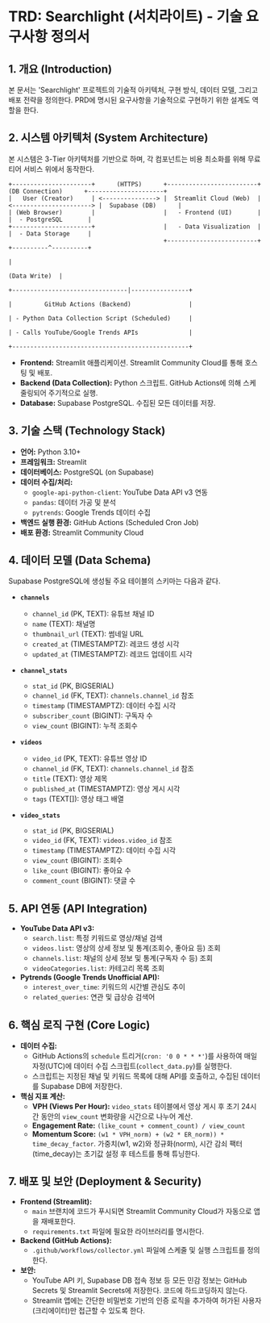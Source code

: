 # TRD: Searchlight (서치라이트) - 기술 요구사항 정의서

## 1. 개요 (Introduction)
본 문서는 'Searchlight' 프로젝트의 기술적 아키텍처, 구현 방식, 데이터 모델, 그리고 배포 전략을 정의한다. PRD에 명시된 요구사항을 기술적으로 구현하기 위한 설계도 역할을 한다.

## 2. 시스템 아키텍처 (System Architecture)
본 시스템은 3-Tier 아키텍처를 기반으로 하며, 각 컴포넌트는 비용 최소화를 위해 무료 티어 서비스 위에서 동작한다.

```
+----------------------+      (HTTPS)      +-------------------------+      (DB Connection)      +---------------------+
|   User (Creator)     | <---------------> |  Streamlit Cloud (Web)  | <----------------------> |  Supabase (DB)      |
| (Web Browser)        |                   |   - Frontend (UI)       |                          |  - PostgreSQL       |
+----------------------+                   |   - Data Visualization  |                          |  - Data Storage     |
                                           +-------------------------+                          +----------^----------+
                                                                                                            |
                                                                                              (Data Write)  |
                                                                           +--------------------------------|----------------+
                                                                           |         GitHub Actions (Backend)                |
                                                                           | - Python Data Collection Script (Scheduled)     |
                                                                           | - Calls YouTube/Google Trends APIs              |
                                                                           +-------------------------------------------------+
```

- **Frontend:** Streamlit 애플리케이션. Streamlit Community Cloud를 통해 호스팅 및 배포.
- **Backend (Data Collection):** Python 스크립트. GitHub Actions에 의해 스케줄링되어 주기적으로 실행.
- **Database:** Supabase PostgreSQL. 수집된 모든 데이터를 저장.

## 3. 기술 스택 (Technology Stack)
- **언어:** Python 3.10+
- **프레임워크:** Streamlit
- **데이터베이스:** PostgreSQL (on Supabase)
- **데이터 수집/처리:**
    - `google-api-python-client`: YouTube Data API v3 연동
    - `pandas`: 데이터 가공 및 분석
    - `pytrends`: Google Trends 데이터 수집
- **백엔드 실행 환경:** GitHub Actions (Scheduled Cron Job)
- **배포 환경:** Streamlit Community Cloud

## 4. 데이터 모델 (Data Schema)
Supabase PostgreSQL에 생성될 주요 테이블의 스키마는 다음과 같다.

- **`channels`**
    - `channel_id` (PK, TEXT): 유튜브 채널 ID
    - `name` (TEXT): 채널명
    - `thumbnail_url` (TEXT): 썸네일 URL
    - `created_at` (TIMESTAMPTZ): 레코드 생성 시각
    - `updated_at` (TIMESTAMPTZ): 레코드 업데이트 시각

- **`channel_stats`**
    - `stat_id` (PK, BIGSERIAL)
    - `channel_id` (FK, TEXT): `channels.channel_id` 참조
    - `timestamp` (TIMESTAMPTZ): 데이터 수집 시각
    - `subscriber_count` (BIGINT): 구독자 수
    - `view_count` (BIGINT): 누적 조회수

- **`videos`**
    - `video_id` (PK, TEXT): 유튜브 영상 ID
    - `channel_id` (FK, TEXT): `channels.channel_id` 참조
    - `title` (TEXT): 영상 제목
    - `published_at` (TIMESTAMPTZ): 영상 게시 시각
    - `tags` (TEXT[]): 영상 태그 배열

- **`video_stats`**
    - `stat_id` (PK, BIGSERIAL)
    - `video_id` (FK, TEXT): `videos.video_id` 참조
    - `timestamp` (TIMESTAMPTZ): 데이터 수집 시각
    - `view_count` (BIGINT): 조회수
    - `like_count` (BIGINT): 좋아요 수
    - `comment_count` (BIGINT): 댓글 수

## 5. API 연동 (API Integration)
- **YouTube Data API v3:**
    - `search.list`: 특정 키워드로 영상/채널 검색
    - `videos.list`: 영상의 상세 정보 및 통계(조회수, 좋아요 등) 조회
    - `channels.list`: 채널의 상세 정보 및 통계(구독자 수 등) 조회
    - `videoCategories.list`: 카테고리 목록 조회
- **Pytrends (Google Trends Unofficial API):**
    - `interest_over_time`: 키워드의 시간별 관심도 추이
    - `related_queries`: 연관 및 급상승 검색어

## 6. 핵심 로직 구현 (Core Logic)
- **데이터 수집:**
    - GitHub Actions의 `schedule` 트리거(`cron: '0 0 * * *'`)를 사용하여 매일 자정(UTC)에 데이터 수집 스크립트(`collect_data.py`)를 실행한다.
    - 스크립트는 지정된 채널 및 키워드 목록에 대해 API를 호출하고, 수집된 데이터를 Supabase DB에 저장한다.
- **핵심 지표 계산:**
    - **VPH (Views Per Hour):** `video_stats` 테이블에서 영상 게시 후 초기 24시간 동안의 `view_count` 변화량을 시간으로 나누어 계산.
    - **Engagement Rate:** `(like_count + comment_count) / view_count`
    - **Momentum Score:** `(w1 * VPH_norm) + (w2 * ER_norm)) * time_decay_factor`. 가중치(w1, w2)와 정규화(norm), 시간 감쇠 팩터(time_decay)는 초기값 설정 후 테스트를 통해 튜닝한다.

## 7. 배포 및 보안 (Deployment & Security)
- **Frontend (Streamlit):**
    - `main` 브랜치에 코드가 푸시되면 Streamlit Community Cloud가 자동으로 앱을 재배포한다.
    - `requirements.txt` 파일에 필요한 라이브러리를 명시한다.
- **Backend (GitHub Actions):**
    - `.github/workflows/collector.yml` 파일에 스케줄 및 실행 스크립트를 정의한다.
- **보안:**
    - YouTube API 키, Supabase DB 접속 정보 등 모든 민감 정보는 GitHub Secrets 및 Streamlit Secrets에 저장한다. 코드에 하드코딩하지 않는다.
    - Streamlit 앱에는 간단한 비밀번호 기반의 인증 로직을 추가하여 허가된 사용자(크리에이터)만 접근할 수 있도록 한다.
